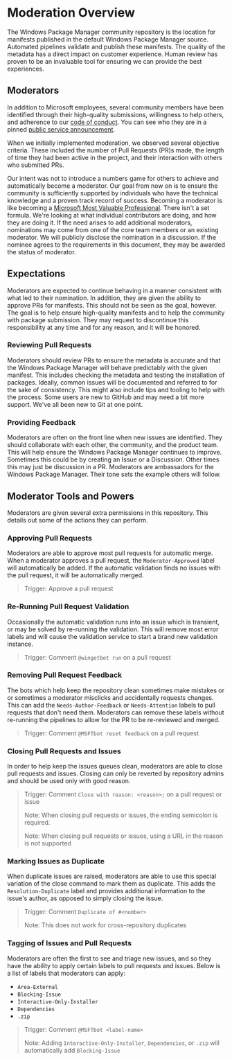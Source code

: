 # Moderation Overview

The Windows Package Manager community repository is the location for manifests published in the default Windows Package Manager source. Automated pipelines validate and publish these manifests. The quality of the metadata has a direct impact on customer experience. Human review has proven to be an invaluable tool for ensuring we can provide the best experiences.

## Moderators

In addition to Microsoft employees, several community members have been identified through their high-quality submissions, willingness to help others, and adherence to our [code of conduct](CODE_OF_CONDUCT.md). You can see who they are in a pinned [public service announcement](https://github.com/microsoft/winget-pkgs/issues/15674).

When we initially implemented moderation, we observed several objective criteria. These included the number of Pull Requests (PR)s made, the length of time they had been active in the project, and their interaction with others who submitted PRs.

Our intent was not to introduce a numbers game for others to achieve and automatically become a moderator. Our goal from now on is to ensure the community is sufficiently supported by individuals who have the technical knowledge and a proven track record of success. Becoming a moderator is like becoming a [Microsoft Most Valuable Professional](https://mvp.microsoft.com/en-us/Pages/what-it-takes-to-be-an-mvp). There isn't a set formula. We're looking at what individual contributors are doing, and how they are doing it. If the need arises to add additional moderators, nominations may come from one of the core team members or an existing moderator. We will publicly disclose the nomination in a discussion. If the nominee agrees to the requirements in this document, they may be awarded the status of moderator.

## Expectations

Moderators are expected to continue behaving in a manner consistent with what led to their nomination. In addition, they are given the ability to approve PRs for manifests. This should not be seen as the goal, however. The goal is to help ensure high-quality manifests and to help the community with package submission. They may request to discontinue this responsibility at any time and for any reason, and it will be honored.

### Reviewing Pull Requests

Moderators should review PRs to ensure the metadata is accurate and that the Windows Package Manager will behave predictably with the given manifest. This includes checking the metadata and testing the installation of packages. Ideally, common issues will be documented and referred to for the sake of consistency. This might also include tips and tooling to help with the process. Some users are new to GitHub and may need a bit more support. We've all been new to Git at one point.

### Providing Feedback

Moderators are often on the front line when new issues are identified. They should collaborate with each other, the community, and the product team. This will help ensure the Windows Package Manager continues to improve. Sometimes this could be by creating an Issue or a Discussion. Other times this may just be discussion in a PR. Moderators are ambassadors for the Windows Package Manager. Their tone sets the example others will follow.

## Moderator Tools and Powers
Moderators are given several extra permissions in this repository. This details out some of the actions they can perform.

### Approving Pull Requests
Moderators are able to approve most pull requests for automatic merge. When a moderator approves a pull request, the `Moderator-Approved` label will automatically be added. If the automatic validation finds no issues with the pull request, it will be automatically merged.
> Trigger: Approve a pull request

### Re-Running Pull Request Validation
Occasionally the automatic validation runs into an issue which is transient, or may be solved by re-running the validation. This will remove most error labels and will cause the validation service to start a brand new validation instance.
> Trigger: Comment `@wingetbot run` on a pull request

### Removing Pull Request Feedback
The bots which help keep the repository clean sometimes make mistakes or or sometimes a moderator misclicks and accidentally requests changes. This can add the `Needs-Author-Feedback` or `Needs-Attention` labels to pull requests that don't need them. Moderators can remove these labels without re-running the pipelines to allow for the PR to be re-reviewed and merged.
> Trigger: Comment `@MSFTbot reset feedback` on a pull request

### Closing Pull Requests and Issues
In order to help keep the issues queues clean, moderators are able to close pull requests and issues. Closing can only be reverted by repository admins and should be used only with good reason.
> Trigger: Comment `Close with reason: <reason>;` on a pull request or issue
>
> Note: When closing pull requests or issues, the ending semicolon is required.
>
> Note: When closing pull requests or issues, using a URL in the reason is not supported

### Marking Issues as Duplicate
When duplicate issues are raised, moderators are able to use this special variation of the close command to mark them as duplicate. This adds the `Resolution-Duplicate` label and provides additional information to the issue's author, as opposed to simply closing the issue.
> Trigger: Comment `Duplicate of #<number>`
>
> Note: This does not work for cross-repository duplicates

### Tagging of Issues and Pull Requests
Moderators are often the first to see and triage new issues, and so they have the ability to apply certain labels to pull requests and issues. Below is a list of labels that moderators can apply:
* `Area-External`
* `Blocking-Issue`
* `Interactive-Only-Installer`
* `Dependencies`
* `.zip`

> Trigger: Comment `@MSFTbot <label-name>`
>
> Note: Adding `Interactive-Only-Installer`, `Dependencies`, or `.zip` will automatically add `Blocking-Issue`
